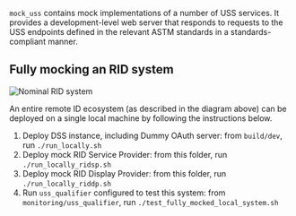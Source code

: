 `mock_uss` contains mock implementations of a number of USS services.  It
provides a development-level web server that responds to requests to the USS
endpoints defined in the relevant ASTM standards in a standards-compliant
manner.

## Fully mocking an RID system

![Nominal RID system](../../assets/rid_fully_mocked.png)

An entire remote ID ecosystem (as described in the diagram above) can be deployed on a single local machine by following the instructions below.

1. Deploy DSS instance, including Dummy OAuth server: from `build/dev`, run `./run_locally.sh`
1. Deploy mock RID Service Provider: from this folder, run `./run_locally_ridsp.sh`
1. Deploy mock RID Display Provider: from this folder, run `./run_locally_riddp.sh`
1. Run `uss_qualifier` configured to test this system: from `monitoring/uss_qualifier`, run `./test_fully_mocked_local_system.sh`
